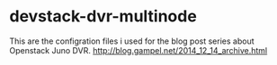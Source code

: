 devstack-dvr-multinode
======================
This are the configration files i used for the blog post series about Openstack Juno DVR.
http://blog.gampel.net/2014_12_14_archive.html



